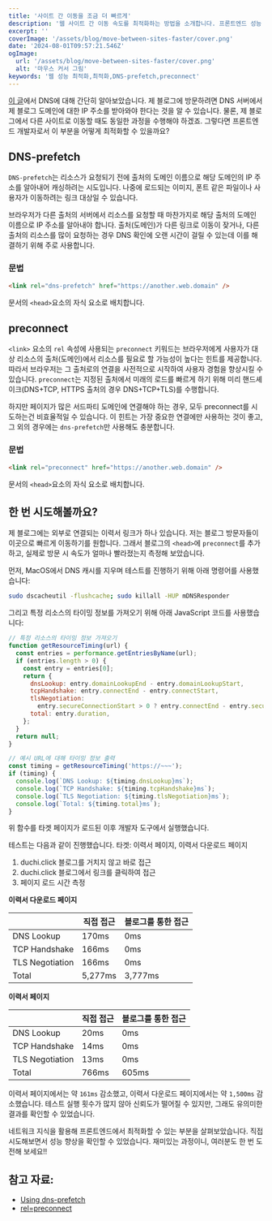 ```yaml
---
title: '사이트 간 이동을 조금 더 빠르게'
description: '웹 사이트 간 이동 속도를 최적화하는 방법을 소개합니다. 프론트엔드 성능 향상을 위한 DNS-prefetch와 preconnect 활용법을 알아보세요.'
excerpt: ''
coverImage: '/assets/blog/move-between-sites-faster/cover.png'
date: '2024-08-01T09:57:21.546Z'
ogImage:
  url: '/assets/blog/move-between-sites-faster/cover.png'
  alt: '마우스 커서 그림'
keywords: '웹 성능 최적화,최적화,DNS-prefetch,preconnect'
---
```


[이 글](/posts/what-is-your-name-dns-server)에서 DNS에 대해 간단히 알아보았습니다. 제 블로그에 방문하려면 DNS 서버에서 제 블로그 도메인에 대한 IP 주소를 받아와야 한다는 것을 알 수 있습니다. 물론, 제 블로그에서 다른 사이트로 이동할 때도 동일한 과정을 수행해야 하겠죠. 그렇다면 프론트엔드 개발자로서 이 부분을 어떻게 최적화할 수 있을까요?

## DNS-prefetch

`DNS-prefetch`는 리소스가 요청되기 전에 출처의 도메인 이름으로 해당 도메인의 IP 주소를 알아내어 캐싱하려는 시도입니다. 나중에 로드되는 이미지, 폰트 같은 파일이나 사용자가 이동하려는 링크 대상일 수 있습니다.

브라우저가 다른 출처의 서버에서 리소스를 요청할 때 마찬가지로 해당 출처의 도메인 이름으로 IP 주소를 알아내야 합니다. 출처(도메인)가 다른 링크로 이동이 잦거나, 다른 출처의 리소스를 많이 요청하는 경우 DNS 확인에 오랜 시간이 걸릴 수 있는데 이를 해결하기 위해 주로 사용합니다.

### 문법

```html
<link rel="dns-prefetch" href="https://another.web.domain" />
```

문서의 `<head>`요소의 자식 요소로 배치합니다.

## preconnect

`<link>` 요소의 `rel` 속성에 사용되는 `preconnect` 키워드는 브라우저에게 사용자가 대상 리소스의 출처(도메인)에서 리소스를 필요로 할 가능성이 높다는 힌트를 제공합니다. 따라서 브라우저는 그 출처로의 연결을 사전적으로 시작하여 사용자 경험을 향상시킬 수 있습니다. `preconnect`는 지정된 출처에서 미래의 로드를 빠르게 하기 위해 미리 핸드셰이크(DNS+TCP, HTTPS 출처의 경우 DNS+TCP+TLS)를 수행합니다.

하지만 페이지가 많은 서드파티 도메인에 연결해야 하는 경우, 모두 preconnect를 시도하는건 비효율적일 수 있습니다. 이 힌트는 가장 중요한 연결에만 사용하는 것이 좋고, 그 외의 경우에는 `dns-prefetch`만 사용해도 충분합니다.

### 문법

```html
<link rel="preconnect" href="https://another.web.domain" />
```

문서의 `<head>`요소의 자식 요소로 배치합니다.

## 한 번 시도해볼까요?

제 블로그에는 외부로 연결되는 이력서 링크가 하나 있습니다. 저는 블로그 방문자들이 이곳으로 빠르게 이동하기를 원합니다. 그래서 블로그의 `<head>`에 `preconnect`를 추가하고, 실제로 방문 시 속도가 얼마나 빨라졌는지 측정해 보았습니다.

먼저, MacOS에서 DNS 캐시를 지우며 테스트를 진행하기 위해 아래 명령어를 사용했습니다:

```sh
sudo dscacheutil -flushcache; sudo killall -HUP mDNSResponder
```

그리고 특정 리소스의 타이밍 정보를 가져오기 위해 아래 JavaScript 코드를 사용했습니다:

```js showLineNumbers
// 특정 리소스의 타이밍 정보 가져오기
function getResourceTiming(url) {
  const entries = performance.getEntriesByName(url);
  if (entries.length > 0) {
    const entry = entries[0];
    return {
      dnsLookup: entry.domainLookupEnd - entry.domainLookupStart,
      tcpHandshake: entry.connectEnd - entry.connectStart,
      tlsNegotiation:
        entry.secureConnectionStart > 0 ? entry.connectEnd - entry.secureConnectionStart : 0,
      total: entry.duration,
    };
  }
  return null;
}

// 예시 URL에 대해 타이밍 정보 출력
const timing = getResourceTiming('https://~~~');
if (timing) {
  console.log(`DNS Lookup: ${timing.dnsLookup}ms`);
  console.log(`TCP Handshake: ${timing.tcpHandshake}ms`);
  console.log(`TLS Negotiation: ${timing.tlsNegotiation}ms`);
  console.log(`Total: ${timing.total}ms`);
}
```

위 함수를 타겟 페이지가 로드된 이후 개발자 도구에서 실행했습니다.

테스트는 다음과 같이 진행했습니다. 타겟: 이력서 페이지, 이력서 다운로드 페이지

1. duchi.click 블로그를 거치지 않고 바로 접근
2. duchi.click 블로그에서 링크를 클릭하여 접근
3. 페이지 로드 시간 측정

**이력서 다운로드 페이지**

|                 | 직접 접근 | 블로그를 통한 접근 |
| --------------- | --------- | ------------------ |
| DNS Lookup      | 170ms     | 0ms                |
| TCP Handshake   | 166ms     | 0ms                |
| TLS Negotiation | 166ms     | 0ms                |
| Total           | 5,277ms   | 3,777ms            |

**이력서 페이지**

|                 | 직접 접근 | 블로그를 통한 접근 |
| --------------- | --------- | ------------------ |
| DNS Lookup      | 20ms      | 0ms                |
| TCP Handshake   | 14ms      | 0ms                |
| TLS Negotiation | 13ms      | 0ms                |
| Total           | 766ms     | 605ms              |

이력서 페이지에서는 약 `161ms` 감소했고, 이력서 다운로드 페이지에서는 약 `1,500ms` 감소했습니다.
테스트 실행 횟수가 많지 않아 신뢰도가 떨어질 수 있지만, 그래도 유의미한 결과를 확인할 수 있었습니다.

네트워크 지식을 활용해 프론트엔드에서 최적화할 수 있는 부분을 살펴보았습니다. 직접 시도해보면서 성능 향상을 확인할 수 있었습니다. 재미있는 과정이니, 여러분도 한 번 도전해 보세요!!

## 참고 자료:

- [Using dns-prefetch](https://developer.mozilla.org/en-US/docs/Web/Performance/dns-prefetch)
- [rel=preconnect](https://developer.mozilla.org/en-US/docs/Web/HTML/Attributes/rel/preconnect)
